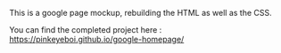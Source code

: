This is a google page mockup, rebuilding the HTML as well as the CSS.

You can find the completed project here : https://pinkeyeboi.github.io/google-homepage/